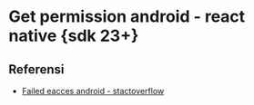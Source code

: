 # Get permission android - react native {sdk 23+}



## Referensi
* [Failed eacces android - stactoverflow](https://stackoverflow.com/questions/8854359/exception-open-failed-eacces-permission-denied-on-android)